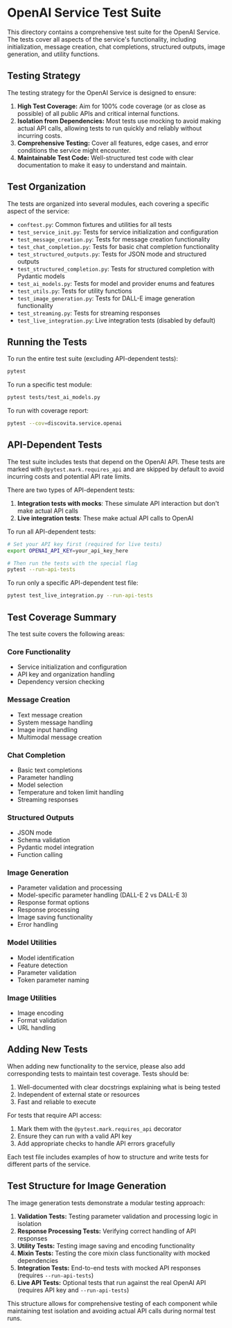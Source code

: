 # OpenAI Service Test Suite

This directory contains a comprehensive test suite for the OpenAI Service. The tests cover all aspects of the service's functionality, including initialization, message creation, chat completions, structured outputs, image generation, and utility functions.

## Testing Strategy

The testing strategy for the OpenAI Service is designed to ensure:

1. **High Test Coverage:** Aim for 100% code coverage (or as close as possible) of all public APIs and critical internal functions.
2. **Isolation from Dependencies:** Most tests use mocking to avoid making actual API calls, allowing tests to run quickly and reliably without incurring costs.
3. **Comprehensive Testing:** Cover all features, edge cases, and error conditions the service might encounter.
4. **Maintainable Test Code:** Well-structured test code with clear documentation to make it easy to understand and maintain.

## Test Organization

The tests are organized into several modules, each covering a specific aspect of the service:

- `conftest.py`: Common fixtures and utilities for all tests
- `test_service_init.py`: Tests for service initialization and configuration
- `test_message_creation.py`: Tests for message creation functionality
- `test_chat_completion.py`: Tests for basic chat completion functionality
- `test_structured_outputs.py`: Tests for JSON mode and structured outputs
- `test_structured_completion.py`: Tests for structured completion with Pydantic models
- `test_ai_models.py`: Tests for model and provider enums and features
- `test_utils.py`: Tests for utility functions
- `test_image_generation.py`: Tests for DALL-E image generation functionality
- `test_streaming.py`: Tests for streaming responses
- `test_live_integration.py`: Live integration tests (disabled by default)

## Running the Tests

To run the entire test suite (excluding API-dependent tests):

```bash
pytest
```

To run a specific test module:

```bash
pytest tests/test_ai_models.py
```

To run with coverage report:

```bash
pytest --cov=discovita.service.openai
```

## API-Dependent Tests

The test suite includes tests that depend on the OpenAI API. These tests are marked with `@pytest.mark.requires_api` and are skipped by default to avoid incurring costs and potential API rate limits. 

There are two types of API-dependent tests:
1. **Integration tests with mocks**: These simulate API interaction but don't make actual API calls
2. **Live integration tests**: These make actual API calls to OpenAI

To run all API-dependent tests:

```bash
# Set your API key first (required for live tests)
export OPENAI_API_KEY=your_api_key_here

# Then run the tests with the special flag
pytest --run-api-tests
```

To run only a specific API-dependent test file:

```bash
pytest test_live_integration.py --run-api-tests
```

## Test Coverage Summary

The test suite covers the following areas:

### Core Functionality
- Service initialization and configuration
- API key and organization handling
- Dependency version checking

### Message Creation
- Text message creation
- System message handling
- Image input handling
- Multimodal message creation

### Chat Completion
- Basic text completions
- Parameter handling
- Model selection
- Temperature and token limit handling
- Streaming responses

### Structured Outputs
- JSON mode
- Schema validation
- Pydantic model integration
- Function calling

### Image Generation
- Parameter validation and processing
- Model-specific parameter handling (DALL-E 2 vs DALL-E 3)
- Response format options
- Response processing
- Image saving functionality
- Error handling

### Model Utilities
- Model identification
- Feature detection
- Parameter validation
- Token parameter naming

### Image Utilities
- Image encoding
- Format validation
- URL handling

## Adding New Tests

When adding new functionality to the service, please also add corresponding tests to maintain test coverage. Tests should be:

1. Well-documented with clear docstrings explaining what is being tested
2. Independent of external state or resources
3. Fast and reliable to execute

For tests that require API access:
1. Mark them with the `@pytest.mark.requires_api` decorator
2. Ensure they can run with a valid API key
3. Add appropriate checks to handle API errors gracefully

Each test file includes examples of how to structure and write tests for different parts of the service. 

## Test Structure for Image Generation

The image generation tests demonstrate a modular testing approach:

1. **Validation Tests:** Testing parameter validation and processing logic in isolation
2. **Response Processing Tests:** Verifying correct handling of API responses
3. **Utility Tests:** Testing image saving and encoding functionality
4. **Mixin Tests:** Testing the core mixin class functionality with mocked dependencies
5. **Integration Tests:** End-to-end tests with mocked API responses (requires `--run-api-tests`)
6. **Live API Tests:** Optional tests that run against the real OpenAI API (requires API key and `--run-api-tests`)

This structure allows for comprehensive testing of each component while maintaining test isolation and avoiding actual API calls during normal test runs. 